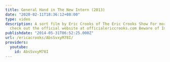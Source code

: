 ```yaml
---
title: General Hand in The New Intern (2013)
date: "2020-02-11T18:36:12+08:00"
type: video
description: A sort film by Eric Crooks of The Eric Crooks Show For more information
  check out the official website at officialericcrooks.com Beware of Imitators
publishdate: "2014-05-31T06:52:25.000Z"
url: /ericacrooks/AbsSvxyM78I/
providers:
  youtube:
    id: AbsSvxyM78I
---
```

